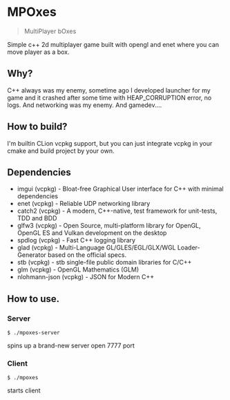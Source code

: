 # MPOxes
> MultiPlayer bOxes

Simple c++ 2d multiplayer game built with opengl and enet where you can move player as a box.

## Why?

C++ always was my enemy, sometime ago I developed launcher for my game and it crashed after some time with HEAP_CORRUPTION 
error, no logs. And networking was my enemy. And gamedev....

## How to build?

I'm builtin CLion vcpkg support, but you can just integrate vcpkg in your cmake and build project by your own.

## Dependencies

- imgui (vcpkg) - Bloat-free Graphical User interface for C++ with minimal dependencies
- enet (vcpkg) - Reliable UDP networking library
- catch2 (vcpkg) - A modern, C++-native, test framework for unit-tests, TDD and BDD
- glfw3 (vcpkg) - Open Source, multi-platform library for OpenGL, OpenGL ES and Vulkan development on the desktop
- spdlog (vcpkg) - Fast C++ logging library
- glad (vcpkg) - Multi-Language GL/GLES/EGL/GLX/WGL Loader-Generator based on the official specs.
- stb (vcpkg) - stb single-file public domain libraries for C/C++
- glm (vcpkg) - OpenGL Mathematics (GLM)
- nlohmann-json (vcpkg) - JSON for Modern C++

## How to use.

### Server
```shell
$ ./mpoxes-server
``` 
spins up a brand-new server open 7777 port

### Client
```shell
$ ./mpoxes
```
starts client